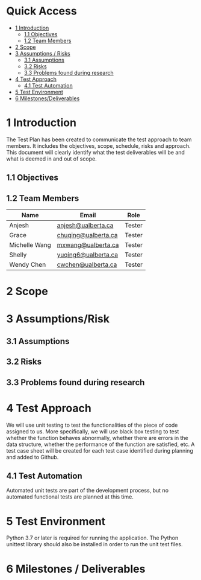 # Quick Access
* [1 Introduction](#1-Introduction)
  * [1.1 Objectives](#11-objectives)
  * [1.2 Team Members](#12-Team-Members)
* [2 Scope](#2-Scope)
* [3 Assumptions / Risks](#3-assumptionsrisk)
  * [3.1 Assumptions](#31-Assumptions)
  * [3.2 Risks](#32-Risks)
  * [3.3 Problems found during research](#33-Problems-found-during-research)
* [4 Test Approach](#4-Test-Approach)
  * [4.1 Test Automation](#41-Test-Automation)
* [5 Test Environment](#5-Test-Environment)
* [6 Milestones/Deliverables](#6-milestones--deliverables)
# 1 Introduction
The Test Plan has been created to communicate the test approach to team members. It includes the objectives, scope, schedule, risks and approach. This document will clearly identify what the test deliverables will be and what is deemed in and out of scope. 
## 1.1 Objectives
## 1.2 Team Members
| Name | Email | Role |
| -- | -- | -- |
| Anjesh | anjesh@ualberta.ca | Tester |
| Grace | chuqing@ualberta.ca | Tester |
| Michelle Wang | mxwang@ualberta.ca | Tester |
| Shelly | yuqing6@ualberta.ca | Tester |
| Wendy Chen | cwchen@ualberta.ca | Tester |
# 2 Scope
# 3 Assumptions/Risk
## 3.1 Assumptions
## 3.2 Risks
## 3.3 Problems found during research
# 4 Test Approach
We will use unit testing to test the functionalities of the piece of code assigned to us. More specifically, we will use black box testing to test whether the function behaves abnormally, whether there are errors in the data structure, whether the performance of the function are satisfied, etc. A test case sheet will be created for each test case identified during planning and added to Github. 
## 4.1 Test Automation
Automated unit tests are part of the development process, but no automated functional tests are planned at this time.
# 5 Test Environment
Python 3.7 or later is required for running the application. The Python unittest library should also be installed in order to run the unit test files. 
# 6 Milestones / Deliverables
